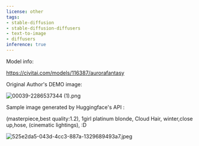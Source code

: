```yaml
---
license: other
tags:
- stable-diffusion
- stable-diffusion-diffusers
- text-to-image
- diffusers
inference: true
---
```

Model info:

https://civitai.com/models/116387/aurorafantasy

Original Author's DEMO image:


![00039-2286537344 (1).png](https://cdn-uploads.huggingface.co/production/uploads/646c83c871d0c8a6e4455854/j-2gdVVfdzHAj6STl7kNj.png)


Sample image generated by Huggingface's API :

(masterpiece,best quality:1.2), 1girl platinum blonde, Cloud Hair, winter,close up,hose, (cinematic lightings), :D


![525e2da5-043d-4cc3-887a-1329689493a7.jpeg](https://cdn-uploads.huggingface.co/production/uploads/646c83c871d0c8a6e4455854/5c5qkS6-4ujjieY_aQu3A.jpeg)